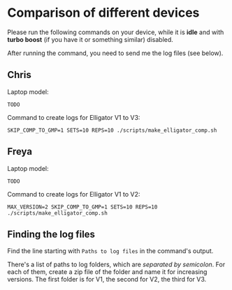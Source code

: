 # Comparison of different devices

Please run the following commands on your device, while it is **idle** and with **turbo boost** (if you have it or something similar) disabled.

After running the command, you need to send me the log files (see below).

## Chris
Laptop model:
```
TODO
```

Command to create logs for Elligator V1 to V3:
```
SKIP_COMP_TO_GMP=1 SETS=10 REPS=10 ./scripts/make_elligator_comp.sh
```

## Freya
Laptop model:
```
TODO
```

Command to create logs for Elligator V1 to V2:
```
MAX_VERSION=2 SKIP_COMP_TO_GMP=1 SETS=10 REPS=10 ./scripts/make_elligator_comp.sh
```

## Finding the log files
Find the line starting with `Paths to log files` in the command's output.

There's a list of paths to log folders, which are _separated by semicolon_. For each of them, create a zip file of the folder and name it for increasing versions. The first folder is for V1, the second for V2, the third for V3.
